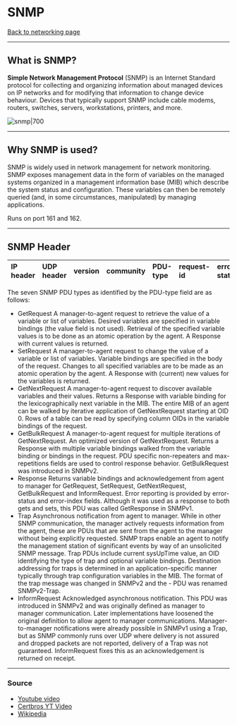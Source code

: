 # SNMP
[Back to networking page](./index.md)

---

## What is SNMP?
**Simple Network Management Protocol** (SNMP) is an Internet Standard protocol for collecting and organizing information about managed devices on IP networks and for modifying that information to change device behaviour. Devices that typically support SNMP include cable modems, routers, switches, servers, workstations, printers, and more.

![snmp|700](https://upload.wikimedia.org/wikipedia/commons/thumb/2/26/SNMP_communication_principles_diagram.PNG/500px-SNMP_communication_principles_diagram.PNG)

---

## Why SNMP is used?
SNMP is widely used in network management for network monitoring. SNMP exposes management data in the form of variables on the managed systems organized in a management information base (MIB) which describe the system status and configuration. These variables can then be remotely queried (and, in some circumstances, manipulated) by managing applications.

Runs on port 161 and 162.

---

## SNMP Header

|IP header|UDP header|version|community|PDU-type|request-id|error-status|error-index|variable bindings|
|:--|:--|:--|:--|:--|:--|:--|:--|:--|

The seven SNMP PDU types as identified by the PDU-type field are as follows:

- GetRequest
	A manager-to-agent request to retrieve the value of a variable or list of variables. Desired variables are specified in variable bindings (the value field is not used). Retrieval of the specified variable values is to be done as an atomic operation by the agent. A Response with current values is returned.
- SetRequest
	A manager-to-agent request to change the value of a variable or list of variables. Variable bindings are specified in the body of the request. Changes to all specified variables are to be made as an atomic operation by the agent. A Response with (current) new values for the variables is returned.
- GetNextRequest
	A manager-to-agent request to discover available variables and their values. Returns a Response with variable binding for the lexicographically next variable in the MIB. The entire MIB of an agent can be walked by iterative application of GetNextRequest starting at OID 0. Rows of a table can be read by specifying column OIDs in the variable bindings of the request.
- GetBulkRequest
	A manager-to-agent request for multiple iterations of GetNextRequest. An optimized version of GetNextRequest. Returns a Response with multiple variable bindings walked from the variable binding or bindings in the request. PDU specific non-repeaters and max-repetitions fields are used to control response behavior. GetBulkRequest was introduced in SNMPv2.
- Response
	Returns variable bindings and acknowledgement from agent to manager for GetRequest, SetRequest, GetNextRequest, GetBulkRequest and InformRequest. Error reporting is provided by error-status and error-index fields. Although it was used as a response to both gets and sets, this PDU was called GetResponse in SNMPv1.
- Trap
	Asynchronous notification from agent to manager. While in other SNMP communication, the manager actively requests information from the agent, these are PDUs that are sent from the agent to the manager without being explicitly requested. SNMP traps enable an agent to notify the management station of significant events by way of an unsolicited SNMP message. Trap PDUs include current sysUpTime value, an OID identifying the type of trap and optional variable bindings. Destination addressing for traps is determined in an application-specific manner typically through trap configuration variables in the MIB. The format of the trap message was changed in SNMPv2 and the - PDU was renamed SNMPv2-Trap.
- InformRequest
	Acknowledged asynchronous notification. This PDU was introduced in SNMPv2 and was originally defined as manager to manager communication. Later implementations have loosened the original definition to allow agent to manager communications. Manager-to-manager notifications were already possible in SNMPv1 using a Trap, but as SNMP commonly runs over UDP where delivery is not assured and dropped packets are not reported, delivery of a Trap was not guaranteed. InformRequest fixes this as an acknowledgement is returned on receipt.

---

### Source
- [Youtube video](https://youtu.be/2IXP0TkwNJU)
- [Certbros YT Video](https://youtu.be/Lq7j-QipNrI)
- [Wikipedia](https://en.wikipedia.org/wiki/Simple_Network_Management_Protocol)